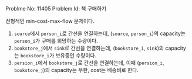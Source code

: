 Problme No: 11405
Problem Id: 책 구매하기

전형적인 min-cost-max-flow 문제이다.
1. `source`에서 `person_i`로 간선을 연결하는데, (`source`, `person_i`)의 capacity는 `person_i`가 구매를 희망하는 수량이다.
2. `bookstore_j`에서 `sink`로 간선을 연결하는데, (`bookstore_i`, `sink`)의 capacity는 `bookstore_i`가 보유중인 수량이다.
3. `persion_i`에서 `bookstore_j`로 간선을 연결하는데, 이때 (`persion_i`, `bookstore_j`)의 capacity는 무한, cost는 배송비로 한다.

